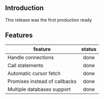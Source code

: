 ## Introduction

This release was the first production ready

## Features

| feature | status |
|---|:---:|
| Handle connections | done |
| Call statements | done |
| Automatic cursor fetch | done |
| Promises instead of callbacks | done |
| Multiple databases support | done |
